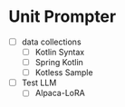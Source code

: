 # Unit Prompter

- [ ] data collections
  - [ ] Kotlin Syntax
  - [ ] Spring Kotlin
  - [ ] Kotless Sample
- [ ] Test LLM
  - [ ] Alpaca-LoRA 
